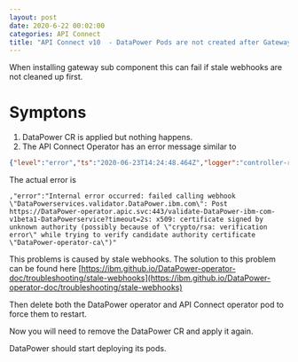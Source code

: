```yaml
---
layout: post
date: 2020-6-22 00:02:00
categories: API Connect
title: "API Connect v10  - DataPower Pods are not created after Gateway CR is applied"
---
```


When installing gateway sub component this can fail if stale webhooks are not cleaned up first.

<!--more-->
# Symptons

1. DataPower CR is applied but nothing happens.
2. The API Connect Operator has an error message similar to

```json
{"level":"error","ts":"2020-06-23T14:24:48.464Z","logger":"controller-runtime.controller","msg":"Reconciler error","controller":"gatewaycluster-controller","request":"apic/gwv5","error":"Internal error occurred: failed calling webhook \"DataPowerservices.validator.DataPower.ibm.com\": Post https://DataPower-operator.apic.svc:443/validate-DataPower-ibm-com-v1beta1-DataPowerservice?timeout=2s: x509: certificate signed by unknown authority (possibly because of \"crypto/rsa: verification error\" while trying to verify candidate authority certificate \"DataPower-operator-ca\")","stacktrace":"github.com/go-logr/zapr.(*zapLogger).Error\n\t/home/jenkins/go/pkg/mod/github.com/go-logr/zapr@v0.1.1/zapr.go:128\nsigs.k8s.io/controller-runtime/pkg/internal/controller.(*Controller).reconcileHandler\n\t/home/jenkins/go/pkg/mod/sigs.k8s.io/controller-runtime@v0.5.2/pkg/internal/controller/controller.go:258\nsigs.k8s.io/controller-runtime/pkg/internal/controller.(*Controller).processNextWorkItem\n\t/home/jenkins/go/pkg/mod/sigs.k8s.io/controller-runtime@v0.5.2/pkg/internal/controller/controller.go:232\nsigs.k8s.io/controller-runtime/pkg/internal/controller.(*Controller).worker\n\t/home/jenkins/go/pkg/mod/sigs.k8s.io/controller-runtime@v0.5.2/pkg/internal/controller/controller.go:211\nk8s.io/apimachinery/pkg/util/wait.JitterUntil.func1\n\t/home/jenkins/go/pkg/mod/k8s.io/apimachinery@v0.17.4/pkg/util/wait/wait.go:152\nk8s.io/apimachinery/pkg/util/wait.JitterUntil\n\t/home/jenkins/go/pkg/mod/k8s.io/apimachinery@v0.17.4/pkg/util/wait/wait.go:153\nk8s.io/apimachinery/pkg/util/wait.Until\n\t/home/jenkins/go/pkg/mod/k8s.io/apimachinery@v0.17.4/pkg/util/wait/wait.go:88"}
```

The actual error is
```
,"error":"Internal error occurred: failed calling webhook \"DataPowerservices.validator.DataPower.ibm.com\": Post https://DataPower-operator.apic.svc:443/validate-DataPower-ibm-com-v1beta1-DataPowerservice?timeout=2s: x509: certificate signed by unknown authority (possibly because of \"crypto/rsa: verification error\" while trying to verify candidate authority certificate \"DataPower-operator-ca\")"
```


This problems is caused by stale webhooks. The solution to this problem can be found here [https://ibm.github.io/DataPower-operator-doc/troubleshooting/stale-webhooks](https://ibm.github.io/DataPower-operator-doc/troubleshooting/stale-webhooks)

Then delete both the  DataPower operator and API Connect operator pod to force them to restart.

Now you will  need to remove the DataPower CR and apply it again.

DataPower should start deploying its pods.
